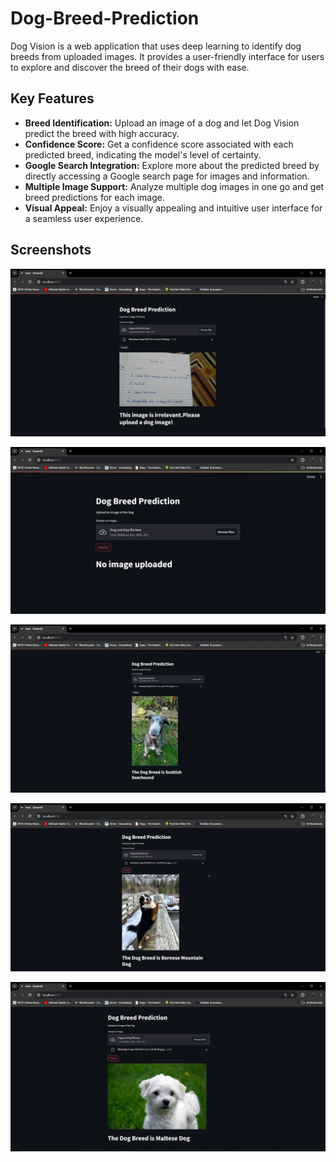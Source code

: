 # Dog-Breed-Prediction

Dog Vision is a web application that uses deep learning to identify dog breeds from uploaded images. It provides a user-friendly interface for users to explore and discover the breed of their dogs with ease.

## Key Features

- **Breed Identification:** Upload an image of a dog and let Dog Vision predict the breed with high accuracy.
- **Confidence Score:** Get a confidence score associated with each predicted breed, indicating the model's level of certainty.
- **Google Search Integration:** Explore more about the predicted breed by directly accessing a Google search page for images and information.
- **Multiple Image Support:** Analyze multiple dog images in one go and get breed predictions for each image.
- **Visual Appeal:** Enjoy a visually appealing and intuitive user interface for a seamless user experience.

## Screenshots

![Screenshots](https://github.com/SahilJain28/Dog-Breed-Prediction/blob/main/Screenshot/WhatsApp%20Image%202024-04-24%20at%2021.30.28_607713eb.jpg)


![Screenshots](https://github.com/SahilJain28/Dog-Breed-Prediction/blob/main/Screenshot/WhatsApp%20Image%202024-04-24%20at%2021.30.29_6d601550.jpg)


![Screenshots](https://github.com/SahilJain28/Dog-Breed-Prediction/blob/main/Screenshot/WhatsApp%20Image%202024-04-24%20at%2021.30.29_f71e4621.jpg)


![Screenshots](https://github.com/SahilJain28/Dog-Breed-Prediction/blob/main/Screenshot/WhatsApp%20Image%202024-04-24%20at%2021.30.30_94188d7f.jpg)


![Screenshots](https://github.com/SahilJain28/Dog-Breed-Prediction/blob/main/Screenshot/WhatsApp%20Image%202024-04-24%20at%2021.30.30_c1fdbd63.jpg)
